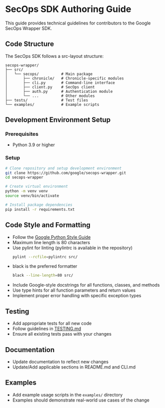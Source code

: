 # SecOps SDK Authoring Guide

This guide provides technical guidelines for contributors to the Google SecOps Wrapper SDK.

## Code Structure

The SecOps SDK follows a src-layout structure:

```
secops-wrapper/
├── src/
│   └── secops/          # Main package
│       ├── chronicle/   # Chronicle-specific modules
│       ├── cli.py       # Command-line interface
│       ├── client.py    # SecOps client
│       ├── auth.py      # Authentication module
│       └── ...          # Other modules
├── tests/               # Test files
└── examples/            # Example scripts
```

## Development Environment Setup

### Prerequisites

- Python 3.9 or higher

### Setup

```bash
# Clone repository and setup development environment
git clone https://github.com/google/secops-wrapper.git
cd secops-wrapper

# Create virtual environment
python -m venv venv
source venv/bin/activate

# Install package dependencies
pip install -r requirements.txt
```

## Code Style and Formatting

- Follow the [Google Python Style Guide](https://google.github.io/styleguide/pyguide.html)
- Maximum line length is 80 characters
- Use pylint for linting (pylintrc is available in the repository)
  ```bash
  pylint --rcfile=pylintrc src/
  ```
- black is the preferred formatter
  ```bash
  black --line-length=80 src/
  ```
- Include Google-style docstrings for all functions, classes, and methods
- Use type hints for all function parameters and return values
- Implement proper error handling with specific exception types

## Testing

- Add appropriate tests for all new code
- Follow guidelines in [TESTING.md](TESTING.md)
- Ensure all existing tests pass with your changes

## Documentation

- Update documentation to reflect new changes
- Update/Add applicable sections in README.md and CLI.md

## Examples

- Add example usage scripts in the `examples/` directory
- Examples should demonstrate real-world use cases of the change

